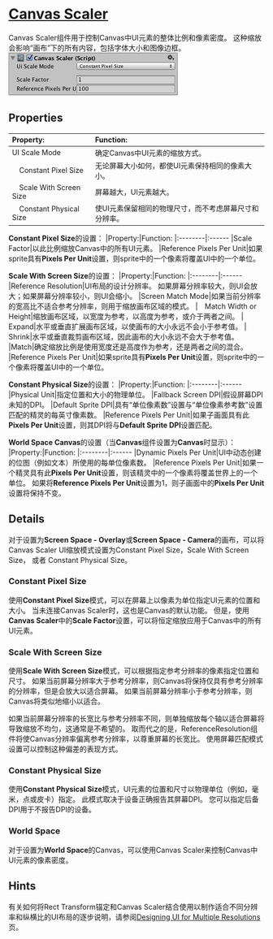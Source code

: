# [Canvas Scaler](https://docs.unity3d.com/Packages/com.unity.ugui@1.0/manual/script-CanvasScaler.html)
Canvas Scaler组件用于控制Canvas中UI元素的整体比例和像素密度。 这种缩放会影响“画布”下的所有内容，包括字体大小和图像边框。  
![](UI_CanvasScalerInspector.png)

## Properties
|Property:|Function:|
|:--------|:--------|
|UI Scale Mode|确定Canvas中UI元素的缩放方式。|
|&emsp;Constant Pixel Size|无论屏幕大小如何，都使UI元素保持相同的像素大小。|
|&emsp;Scale With Screen Size|屏幕越大，UI元素越大。|
|&emsp;Constant Physical Size|使UI元素保留相同的物理尺寸，而不考虑屏幕尺寸和分辨率。|

**Constant Pixel Size**的设置：
|Property:|Function:
|:--------|:------
|Scale Factor|以此比例缩放Canvas中的所有UI元素。
|Reference Pixels Per Unit|如果sprite具有**Pixels Per Unit**设置，则sprite中的一个像素将覆盖UI中的一个单位。


**Scale With Screen Size**的设置：
|Property:|Function:
|:--------|:------
|Reference Resolution|UI布局的设计分辨率。 如果屏幕分辨率较大，则UI会放大；如果屏幕分辨率较小，则UI会缩小。
|Screen Match Mode|如果当前分辨率的宽高比不适合参考分辨率，则用于缩放画布区域的模式。
|&emsp;Match Width or Height|缩放画布区域，以宽度为参考，以高度为参考，或介于两者之间。
|&emsp;Expand|水平或垂直扩展画布区域，以使画布的大小永远不会小于参考值。
|&emsp;Shrink|水平或垂直裁剪画布区域，因此画布的大小永远不会大于参考值。
|Match|确定缩放比例是使用宽度还是高度作为参考，还是两者之间的混合。
|Reference Pixels Per Unit|如果sprite具有**Pixels Per Unit**设置，则sprite中的一个像素将覆盖UI中的一个单位。


**Constant Physical Size**的设置：
|Property:|Function:
|:--------|:------
|Physical Unit|指定位置和大小的物理单位。
|Fallback Screen DPI|假设屏幕DPI未知的DPI。
|Default Sprite DPI|具有“单位像素数”设置与“单位像素参考数”设置匹配的精灵的每英寸像素数。
|Reference Pixels Per Unit|如果子画面具有此**Pixels Per Unit**设置，则其DPI将与**Default Sprite DPI**设置匹配。

**World Space Canvas**的设置（当**Canvas**组件设置为**Canvas**时显示）：
|Property:|Function:
|:--------|:------
|Dynamic Pixels Per Unit|UI中动态创建的位图（例如文本）所使用的每单位像素数。
|Reference Pixels Per Unit|如果一个精灵具有此**Pixels Per Unit**设置，则该精灵中的一个像素将覆盖世界上的一个单位。 如果将**Reference Pixels Per Unit**设置为1，则子画面中的**Pixels Per Unit**设置将保持不变。

## Details
对于设置为**Screen Space - Overlay**或**Screen Space - Camera**的画布，可以将Canvas Scaler UI缩放模式设置为Constant Pixel Size，Scale With Screen Size， 或者 Constant Physical Size。

### Constant Pixel Size
使用**Constant Pixel Size**模式，可以在屏幕上以像素为单位指定UI元素的位置和大小。 当未连接Canvas Scaler时，这也是Canvas的默认功能。 但是，使用**Canvas Scaler**中的**Scale Factor**设置，可以将恒定缩放应用于Canvas中的所有UI元素。

### Scale With Screen Size
使用**Scale With Screen Size**模式，可以根据指定参考分辨率的像素指定位置和尺寸。 如果当前屏幕分辨率大于参考分辨率，则Canvas将保持仅具有参考分辨率的分辨率，但是会放大以适合屏幕。 如果当前屏幕分辨率小于参考分辨率，则Canvas将类似地缩小以适合。

如果当前屏幕分辨率的长宽比与参考分辨率不同，则单独缩放每个轴以适合屏幕将导致缩放不均匀，这通常是不希望的。 取而代之的是，ReferenceResolution组件将使Canvas分辨率偏离参考分辨率，以尊重屏幕的长宽比。 使用屏幕匹配模式设置可以控制这种偏差的表现方式。

### Constant Physical Size
使用**Constant Physical Size**模式，UI元素的位置和尺寸以物理单位（例如，毫米，点或皮卡）指定。 此模式取决于设备正确报告其屏幕DPI。 您可以指定后备DPI用于不报告DPI的设备。

### World Space
对于设置为**World Space**的Canvas，可以使用Canvas Scaler来控制Canvas中UI元素的像素密度。

## Hints
有关如何将Rect Transform锚定和Canvas Scaler结合使用以制作适合不同分辨率和纵横比的UI布局的逐步说明，请参阅[Designing UI for Multiple Resolutions](https://docs.unity3d.com/Packages/com.unity.ugui@1.0/manual/HOWTO-UIMultiResolution.html)页。